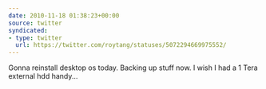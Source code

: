 ```yaml
---
date: 2010-11-18 01:38:23+00:00
source: twitter
syndicated:
- type: twitter
  url: https://twitter.com/roytang/statuses/5072294669975552/
---
```


Gonna reinstall desktop os today. Backing up stuff now. I wish I had a 1 Tera external hdd handy...